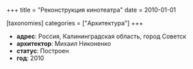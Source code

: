 
+++
title = "Реконструкция кинотеатра"
date = 2010-01-01

[taxonomies]
categories = ["Архитектура"]
+++

- **адрес**: Россия, Калининградская область, город Советск
- **архитектор**: Михаил Никоненко
- **статус**: Построен
- **год**: 2010
        